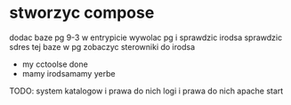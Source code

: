 # stworzyc compose 
dodac baze pg 9-3
w entrypicie wywolac pg i sprawdzic irodsa
sprawdzic sdres tej baze w pg
zobaczyc sterowniki do irodsa

- my cctoolse done
- mamy irodsamamy yerbe

TODO: 
system katalogow i prawa do nich
logi i prawa do nich
apache start